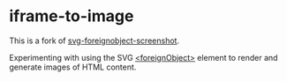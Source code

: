 # iframe-to-image

This is a fork of [svg-foreignobject-screenshot](https://github.com/aautar/svg-foreignobject-screenshot).

Experimenting with using the SVG [\<foreignObject>](https://developer.mozilla.org/en-US/docs/Web/SVG/Element/foreignObject) element to render and generate images of HTML content.
